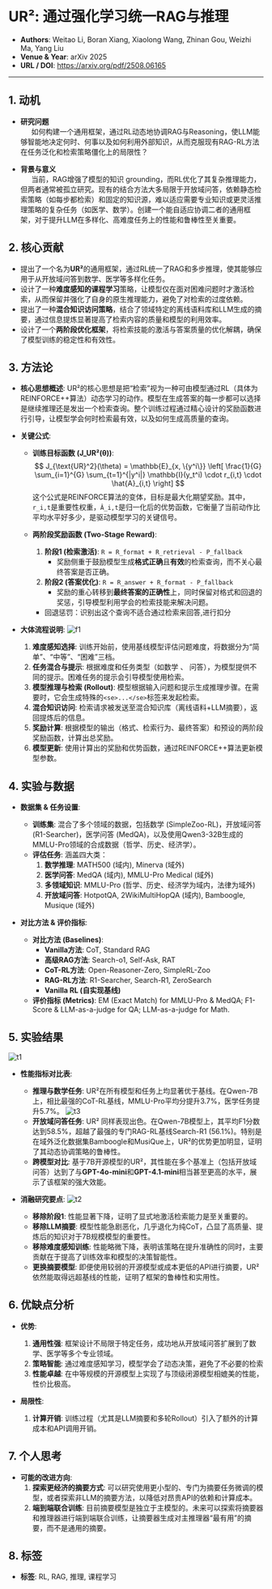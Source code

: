 # UR²: 通过强化学习统一RAG与推理

- **Authors**: Weitao Li, Boran Xiang, Xiaolong Wang, Zhinan Gou, Weizhi Ma, Yang Liu
- **Venue & Year**: arXiv 2025
- **URL / DOI**: https://arxiv.org/pdf/2508.06165

---

## 1. 动机

- **研究问题**<br> `   `如何构建一个通用框架，通过RL动态地协调RAG与Reasoning，使LLM能够智能地决定何时、何事以及如何利用外部知识，从而克服现有RAG-RL方法在任务泛化和检索策略僵化上的局限性？

- **背景与意义**<br> `   `当前，RAG增强了模型的知识 grounding，而RL优化了其复杂推理能力，但两者通常被孤立研究。现有的结合方法大多局限于开放域问答，依赖静态检索策略（如每步都检索）和固定的知识源，难以适应需要专业知识或更灵活推理策略的复杂任务（如医学、数学）。创建一个能自适应协调二者的通用框架，对于提升LLM在多样化、高难度任务上的性能和鲁棒性至关重要。

## 2. 核心贡献

- 提出了一个名为**UR²**的通用框架，通过RL统一了RAG和多步推理，使其能够应用于从开放域问答到数学、医学等多样化任务。
- 设计了一种**难度感知的课程学习**策略，让模型仅在面对困难问题时才激活检索，从而保留并强化了自身的原生推理能力，避免了对检索的过度依赖。
- 提出了一种**混合知识访问策略**，结合了领域特定的离线语料库和LLM生成的摘要，通过信息提炼显著提高了检索内容的质量和模型的利用效率。
- 设计了一个**两阶段优化框架**，将检索技能的激活与答案质量的优化解耦，确保了模型训练的稳定性和有效性。

## 3. 方法论

- **核心思想概述**: UR²的核心思想是把“检索”视为一种可由模型通过RL（具体为REINFORCE++算法）动态学习的动作。模型在生成答案的每一步都可以选择是继续推理还是发出一个检索查询。整个训练过程通过精心设计的奖励函数进行引导，让模型学会何时检索最有效，以及如何生成高质量的查询。

- **关键公式**:
  - **训练目标函数 (J_UR²(θ))**:
    $$ J_{\text{UR}^2}(\theta) = \mathbb{E}_{x, \{y^i\}} \left[ \frac{1}{G} \sum_{i=1}^{G} \sum_{t=1}^{|y^i|} \mathbb{I}(y_t^i) \cdot r_{i,t} \cdot \hat{A}_{i,t} \right] $$
    这个公式是REINFORCE算法的变体，目标是最大化期望奖励。其中，`r_i,t`是重要性权重，`Â_i,t`是归一化后的优势函数，它衡量了当前动作比平均水平好多少，是驱动模型学习的关键信号。

  - **两阶段奖励函数 (Two-Stage Reward)**:
    1.  **阶段1 (检索激活)**: `R = R_format + R_retrieval - P_fallback`
        - 奖励侧重于鼓励模型生成**格式正确**且**有效**的检索查询，而不关心最终答案是否正确。
    2.  **阶段2 (答案优化)**: `R = R_answer + R_format - P_fallback`
        - 奖励的重心转移到**最终答案的正确性**上，同时保留对格式和回退的奖惩，引导模型利用学会的检索技能来解决问题。
    - 回退惩罚：识别出这个查询不适合通过检索来回答,进行扣分

- **大体流程说明**:
  ![f1](image21/f1.png)
  1.  **难度感知选择**: 训练开始前，使用基线模型评估问题难度，将数据分为“简单”、“中等”、“困难”三档。
  2.  **任务混合与提示**: 根据难度和任务类型（如数学 、 问答），为模型提供不同的提示。困难任务的提示会引导模型使用检索。
  3.  **模型推理与检索 (Rollout)**: 模型根据输入问题和提示生成推理步骤。在需要时，它会生成特殊的`<se>...</se>`标签来发起检索。
  4.  **混合知识访问**: 检索请求被发送至混合知识库（离线语料+LLM摘要），返回提炼后的信息。
  5.  **奖励计算**: 根据模型的输出（格式、检索行为、最终答案）和预设的两阶段奖励函数，计算出总奖励。
  6.  **模型更新**: 使用计算出的奖励和优势函数，通过REINFORCE++算法更新模型参数。

## 4. 实验与数据

- **数据集 & 任务设置**:
  - **训练集**: 混合了多个领域的数据，包括数学 (SimpleZoo-RL)，开放域问答 (R1-Searcher)，医学问答 (MedQA)，以及使用Qwen3-32B生成的MMLU-Pro领域的合成数据（哲学、历史、经济学）。
  - **评估任务**: 涵盖四大类：
    1.  **数学推理**: MATH500 (域内), Minerva (域外)
    2.  **医学问答**: MedQA (域内), MMLU-Pro Medical (域外)
    3.  **多领域知识**: MMLU-Pro (哲学、历史、经济学为域内，法律为域外)
    4.  **开放域问答**: HotpotQA, 2WikiMultiHopQA (域内), Bamboogle, Musique (域外)

- **对比方法 & 评价指标**:
  - **对比方法 (Baselines)**:
    - **Vanilla方法**: CoT, Standard RAG
    - **高级RAG方法**: Search-o1, Self-Ask, RAT
    - **CoT-RL方法**: Open-Reasoner-Zero, SimpleRL-Zoo
    - **RAG-RL方法**: R1-Searcher, Search-R1, ZeroSearch
    - **Vanilla RL (自实现基线)**
  - **评价指标 (Metrics)**: EM (Exact Match) for MMLU-Pro & MedQA; F1-Score & LLM-as-a-judge for QA; LLM-as-a-judge for Math.

## 5. 实验结果
![t1](image21/t1.png)
- **性能指标对比表**:
  - **推理与数学任务**: UR²在所有模型和任务上均显著优于基线。在Qwen-7B上，相比最强的CoT-RL基线，MMLU-Pro平均分提升3.7%，医学任务提升5.7%。
  ![t3](image21/t3.png)
  - **开放域问答任务**: UR² 同样表现出色。在Qwen-7B模型上，其平均F1分数达到58.5%，超越了最强的专门RAG-RL基线Search-R1 (56.1%)。特别是在域外泛化数据集Bamboogle和MusiQue上，UR²的优势更加明显，证明了其动态协调策略的鲁棒性。
  - **跨模型对比**: 基于7B开源模型的UR²，其性能在多个基准上（包括开放域问答）达到了与**GPT-4o-mini**和**GPT-4.1-mini**相当甚至更高的水平，展示了该框架的强大效能。

- **消融研究要点**:
  ![t2](image21/t2.png)
  - **移除阶段1**: 性能显著下降，证明了显式地激活检索能力是至关重要的。
  - **移除LLM摘要**: 模型性能急剧恶化，几乎退化为纯CoT，凸显了高质量、提炼后的知识对于7B规模模型的重要性。
  - **移除难度感知训练**: 性能略微下降，表明该策略在提升准确性的同时，主要贡献在于提高了训练效率和模型的决策智能性。
  - **更换摘要模型**: 即便使用较弱的开源模型或成本更低的API进行摘要，UR²依然能取得远超基线的性能，证明了框架的鲁棒性和实用性。

## 6. 优缺点分析

- **优势**:
  1.  **通用性强**: 框架设计不局限于特定任务，成功地从开放域问答扩展到了数学、医学等多个专业领域。
  2.  **策略智能**: 通过难度感知学习，模型学会了动态决策，避免了不必要的检索
  3.  **性能卓越**: 在中等规模的开源模型上实现了与顶级闭源模型相媲美的性能，性价比极高。


- **局限性**:
  1.  **计算开销**: 训练过程（尤其是LLM摘要和多轮Rollout）引入了额外的计算成本和API调用开销。


## 7. 个人思考


- **可能的改进方向**:
  1.  **探索更经济的摘要方式**: 可以研究使用更小型的、专门为摘要任务微调的模型，或者探索非LLM的摘要方法，以降低对昂贵API的依赖和计算成本。
  2.  **端到端联合训练**: 目前摘要模型是独立于主模型的。未来可以探索将摘要器和推理器进行端到端联合训练，让摘要器生成对主推理器“最有用”的摘要，而不是通用的摘要。


## 8. 标签

- **标签**: RL, RAG, 推理, 课程学习